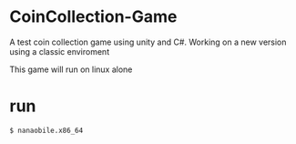 # CoinCollection-Game
A test coin collection game using unity and C#. Working on a new version using a classic enviroment

This game will run on linux alone
# run 

<code>$ nanaobile.x86_64 </code>
